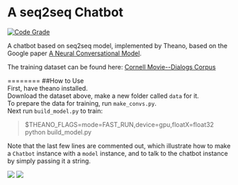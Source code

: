 # A seq2seq Chatbot

[![Code Grade](https://www.code-inspector.com/project/14111/score/svg)](https://frontend.code-inspector.com/project/14111/dashboard)

A chatbot based on seq2seq model, implemented by Theano, based on the Google paper [A Neural Conversational Model](http://arxiv.org/abs/1506.05869).

The training dataset can be found here: [Cornell Movie--Dialogs Corpus](http://www.mpi-sws.org/~cristian/Cornell_Movie-Dialogs_Corpus.html)

========
##How to Use  
First, have theano installed.  
Download the dataset above, make a new folder called `data` for it.  
To prepare the data for training, run `make_convs.py`.  
Next run `build_model.py` to train:  
>$THEANO_FLAGS=mode=FAST_RUN,device=gpu,floatX=float32 python build_model.py  

Note that the last few lines are commented out, which illustrate how to make a `Chatbot` instance with a `model` instance, and to talk to the chatbot instance by simply passing it a string.  

![](https://github.com/saltypaul/Seq2Seq-Chatbot/blob/master/pics/Training%20Phase.jpg)
![](https://github.com/saltypaul/Seq2Seq-Chatbot/blob/master/pics/Eval.jpg)

